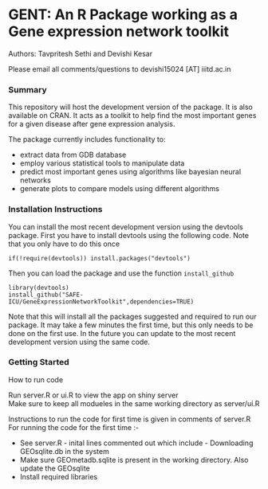 # GENT: An R Package working as a Gene expression network toolkit

Authors: Tavpritesh Sethi and Devishi Kesar

Please email all comments/questions to devishi15024 [AT] iiitd.ac.in

### Summary

This repository will host the development version of the package. It is also available on CRAN. It acts as a toolkit to help find the most important genes for a given disease after gene expression analysis.

The package currently includes functionality to:
* extract data from GDB database
* employ various statistical tools to manipulate data
* predict most important genes using algorithms like bayesian neural networks
* generate plots to compare models using different algorithms

### Installation Instructions
You can install the most recent development version using the devtools package.  First you have
to install devtools using the following code.  Note that you only have to do this once
```
if(!require(devtools)) install.packages("devtools")
```
Then you can load the package and use the function `install_github`

```
library(devtools)
install_github("SAFE-ICU/GeneExpressionNetworkToolkit",dependencies=TRUE)
```

Note that this will install all the packages suggested and required to run our package.  It may take a few minutes the first time, but this only needs to be done on the first use.  In the future you can update to the most recent development version using the same code.

### Getting Started
How to run code

Run server.R or ui.R to view the app on shiny server <br />
Make sure to keep all modueles in the same working directory as server/ui.R <br />

Instructions to run the code for first time is given in comments of server.R <br />
For running the code for the first time :- <br />
- See server.R - inital lines commented out which include - Downloading GEOsqlite.db in the system <br />
- Make sure GEOmetadb.sqlite is present in the working directory. Also update the GEOsqlite  <br />
- Install required libraries <br />
